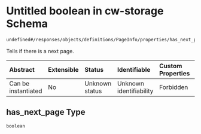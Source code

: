 # Untitled boolean in cw-storage Schema

```txt
undefined#/responses/objects/definitions/PageInfo/properties/has_next_page
```

Tells if there is a next page.

| Abstract            | Extensible | Status         | Identifiable            | Custom Properties | Additional Properties | Access Restrictions | Defined In                                                         |
| :------------------ | :--------- | :------------- | :---------------------- | :---------------- | :-------------------- | :------------------ | :----------------------------------------------------------------- |
| Can be instantiated | No         | Unknown status | Unknown identifiability | Forbidden         | Allowed               | none                | [cw-storage.json\*](schema/cw-storage.json "open original schema") |

## has\_next\_page Type

`boolean`
